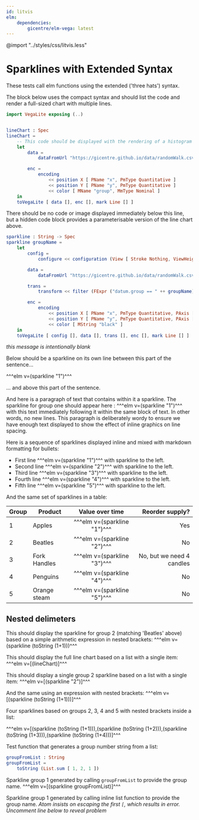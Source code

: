```yaml
---
id: litvis
elm:
    dependencies:
        gicentre/elm-vega: latest
---
```


@import "../styles/css/litvis.less"

# Sparklines with Extended Syntax

These tests call elm functions using the extended ('three hats') syntax.

The block below uses the compact syntax and should list the code and render a full-sized chart with multiple lines.

```elm {l v}
import VegaLite exposing (..)


lineChart : Spec
lineChart =
    -- This code should be displayed with the rendering of a histogram below it.
    let
        data =
            dataFromUrl "https://gicentre.github.io/data/randomWalk.csv"

        enc =
            encoding
                << position X [ PName "x", PmType Quantitative ]
                << position Y [ PName "y", PmType Quantitative ]
                << color [ MName "group", MmType Nominal ]
    in
    toVegaLite [ data [], enc [], mark Line [] ]
```

There should be no code or image displayed immediately below this line, but a hidden code block provides a parameterisable version of the line chart above.

```elm {l=hidden}
sparkline : String -> Spec
sparkline groupName =
    let
        config =
            configure << configuration (View [ Stroke Nothing, ViewHeight 15, ViewWidth 80 ])

        data =
            dataFromUrl "https://gicentre.github.io/data/randomWalk.csv"

        trans =
            transform << filter (FExpr ("datum.group == " ++ groupName))

        enc =
            encoding
                << position X [ PName "x", PmType Quantitative, PAxis [] ]
                << position Y [ PName "y", PmType Quantitative, PAxis [], PScale [ SZero False ] ]
                << color [ MString "black" ]
    in
    toVegaLite [ config [], data [], trans [], enc [], mark Line [] ]
```

_this message is intentionally blank_

Below should be a sparkline on its own line between this part of the sentence...

^^^elm v=(sparkline "1")^^^

... and above this part of the sentence.

And here is a paragraph of text that contains within it a sparkline.
The sparkline for group one should appear here : ^^^elm v=(sparkline "1")^^^ with this text immediately following it within the same block of text.
In other words, no new lines.
This paragraph is deliberately wordy to ensure we have enough text displayed to show the effect of inline graphics on line spacing.

Here is a sequence of sparklines displayed inline and mixed with markdown formatting for bullets:

*   First line ^^^elm v=(sparkline "1")^^^ with sparkline to the left.
*   Second line ^^^elm v=(sparkline "2")^^^ with sparkline to the left.
*   Third line ^^^elm v=(sparkline "3")^^^ with sparkline to the left.
*   Fourth line ^^^elm v=(sparkline "4")^^^ with sparkline to the left.
*   Fifth line ^^^elm v=(sparkline "5")^^^ with sparkline to the left.

And the same set of sparklines in a table:

| Group | Product      |       Value over time       |           Reorder supply? |
| ----- | ------------ | :-------------------------: | ------------------------: |
| 1     | Apples       | ^^^elm v=(sparkline "1")^^^ |                       Yes |
| 2     | Beatles      | ^^^elm v=(sparkline "2")^^^ |                        No |
| 3     | Fork Handles | ^^^elm v=(sparkline "3")^^^ | No, but we need 4 candles |
| 4     | Penguins     | ^^^elm v=(sparkline "4")^^^ |                        No |
| 5     | Orange steam | ^^^elm v=(sparkline "5")^^^ |                        No |

## Nested delimeters

This should display the sparkline for group 2 (matching 'Beatles' above) based on a simple arithmetic expression in nested brackets: ^^^elm v=(sparkline (toString (1+1)))^^^

This should display the full line chart based on a list with a single item: ^^^elm v=[(lineChart)]^^^

This should display a single group 2 sparkline based on a list with a single item: ^^^elm v=[(sparkline "2")]^^^

And the same using an expression with nested brackets: ^^^elm v=[(sparkline (toString (1+1)))]^^^

Four sparklines based on groups 2, 3, 4 and 5 with nested brackets inside a list:

^^^elm v=[(sparkline (toString (1+1))),(sparkline (toString (1+2))),(sparkline (toString (1+3))),(sparkline (toString (1+4)))]^^^

<!-- Single sparkline group4 based on list fold (nested square brackets) ^^^elm v=\[(1,sparkline (toString (List.sum [1,1,1,1]))]^^^  -->

<!--
^^^elm v=\[(sparkline (toString(List.sum[1])))]^^^ -->

Test function that generates a group number string from a list:

```elm {l}
groupFromList : String
groupFromList =
    toString (List.sum [ 1, 2, 1 ])
```

Sparkline group 1 generated by calling `groupFromList` to provide the group name.
^^^elm v=[(sparkline groupFromList)]^^^

Sparkline group 1 generated by calling inline list function to provide the group name.
_Atom insists on escaping the first `[`, which results in error. Uncomment line below to reveal problem_

<!-- ^^^elm v=[(sparkline (toString (List.sum [ 1, 2, 1 ])))]^^^ -->
